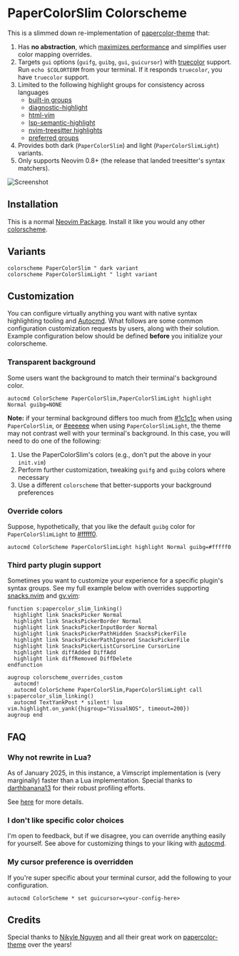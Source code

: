 # PaperColorSlim Colorscheme

This is a slimmed down re-implementation of [papercolor-theme] that:

1. Has **no abstraction**, which [maximizes performance] and simplifies user color mapping overrides.
2. Targets `gui` options (`guifg`, `guibg`, `gui`, `guicursor`) with [truecolor] support. Run `echo $COLORTERM` from your terminal. If it responds `truecolor`, you have `truecolor` support.
3. Limited to the following highlight groups for consistency across languages
   - [built-in groups]
   - [diagnostic-highlight]
   - [html-vim]
   - [lsp-semantic-highlight]
   - [nvim-treesitter highlights]
   - [preferred groups]
4. Provides both dark (`PaperColorSlim`) and light (`PaperColorSlimLight`) variants.
5. Only supports Neovim 0.8+ (the release that landed treesitter's syntax matchers).

![Screenshot](./img/screenshot.png)

## Installation

This is a normal [Neovim Package]. Install it like you would any other [colorscheme].

## Variants

```vim
colorscheme PaperColorSlim " dark variant
colorscheme PaperColorSlimLight " light variant
```

## Customization

You can configure virtually anything you want with native syntax highlighting tooling and [Autocmd]. What follows are some common configuration customization requests by users, along with their solution. Example configuration below should be defined **before** you initialize your colorscheme.

### Transparent background

Some users want the background to match their terminal's background color.

```vim
autocmd ColorScheme PaperColorSlim,PaperColorSlimLight highlight Normal guibg=NONE
```

**Note:** if your terminal background differs too much from [#1c1c1c](https://www.color-hex.com/color/1c1c1c) when using `PaperColorSlim`, or [#eeeeee](https://www.color-hex.com/color/eeeeee) when using `PaperColorSlimLight`, the theme may not contrast well with your terminal's background. In this case, you will need to do one of the following:

1. Use the PaperColorSlim's colors (e.g., don't put the above in your `init.vim`)
2. Perform further customization, tweaking `guifg` and `guibg` colors where necessary
3. Use a different `colorscheme` that better-supports your background preferences

### Override colors

Suppose, hypothetically, that you like the default `guibg` color for `PaperColorSlimLight` to [#fffff0](https://www.color-hex.com/color/fffff0).

```vim
autocmd ColorScheme PaperColorSlimLight highlight Normal guibg=#fffff0
```

### Third party plugin support

Sometimes you want to customize your experience for a specific plugin's syntax groups. See my full example below with overrides supporting [snacks.nvim] and [gv.vim]:

```vim
function s:papercolor_slim_linking()
  highlight link SnacksPicker Normal
  highlight link SnacksPickerBorder Normal
  highlight link SnacksPickerInputBorder Normal
  highlight link SnacksPickerPathHidden SnacksPickerFile
  highlight link SnacksPickerPathIgnored SnacksPickerFile
  highlight link SnacksPickerListCursorLine CursorLine
  highlight link diffAdded DiffAdd
  highlight link diffRemoved DiffDelete
endfunction

augroup colorscheme_overrides_custom
  autocmd!
  autocmd ColorScheme PaperColorSlim,PaperColorSlimLight call s:papercolor_slim_linking()
  autocmd TextYankPost * silent! lua vim.highlight.on_yank({higroup="VisualNOS", timeout=200})
augroup end
```

## FAQ

### Why not rewrite in Lua?

As of January 2025, in this instance, a Vimscript implementation is (very marginally) faster than a Lua implementation. Special thanks to [darthbanana13] for their robust profiling efforts.

See [here](https://github.com/pappasam/papercolor-theme-slim/issues/8) for more details.

### I don't like specific color choices

I'm open to feedback, but if we disagree, you can override anything easily for yourself. See above for customizing things to your liking with [autocmd].

### My cursor preference is overridden

If you're super specific about your terminal cursor, add the following to your configuration.

```vim
autocmd ColorScheme * set guicursor=<your-config-here>
```

## Credits

Special thanks to [Nikyle Nguyen] and all their great work on [papercolor-theme] over the years!

[Autocmd]: https://neovim.io/doc/user/autocmd.html
[Neovim Package]: https://neovim.io/doc/user/usr_05.html#_adding-a-package
[Nikyle Nguyen]: https://github.com/NLKNguyen
[built-in groups]: https://neovim.io/doc/user/syntax.html#highlight-default
[colorscheme]: https://neovim.io/doc/user/usr_06.html#%3Asyn-default-override
[darthbanana13]: https://github.com/darthbanana13
[diagnostic-highlight]: https://neovim.io/doc/user/diagnostic.html#_highlights
[gitsigns]: https://github.com/lewis6991/gitsigns.nvim
[gv.vim]: https://github.com/junegunn/gv.vim
[html-vim]: https://neovim.io/doc/user/syntax.html#html.vim
[lsp-semantic-highlight]: https://neovim.io/doc/user/lsp.html#_lsp-semantic-highlights
[maximizes performance]: https://www.reddit.com/r/vim/comments/gc05k1/why_are_colorschemes_so_slow_to_load/
[nvim-treesitter highlights]: https://github.com/nvim-treesitter/nvim-treesitter/blob/master/CONTRIBUTING.md#highlights
[nvim-treesitter]: https://github.com/nvim-treesitter/nvim-treesitter
[papercolor-theme]: https://github.com/NLKNguyen/papercolor-theme
[preferred groups]: https://neovim.io/doc/user/syntax.html#group-name
[snacks.nvim]: https://github.com/folke/snacks.nvim
[truecolor]: https://gist.github.com/sindresorhus/bed863fb8bedf023b833c88c322e44f9
